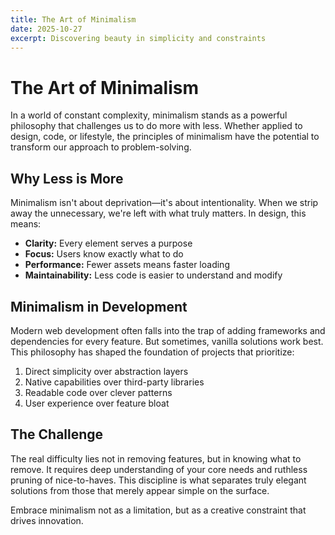 ```yaml
---
title: The Art of Minimalism
date: 2025-10-27
excerpt: Discovering beauty in simplicity and constraints
---
```


# The Art of Minimalism

In a world of constant complexity, minimalism stands as a powerful philosophy that challenges us to do more with less. Whether applied to design, code, or lifestyle, the principles of minimalism have the potential to transform our approach to problem-solving.

## Why Less is More

Minimalism isn't about deprivation—it's about intentionality. When we strip away the unnecessary, we're left with what truly matters. In design, this means:

- **Clarity:** Every element serves a purpose
- **Focus:** Users know exactly what to do
- **Performance:** Fewer assets means faster loading
- **Maintainability:** Less code is easier to understand and modify

## Minimalism in Development

Modern web development often falls into the trap of adding frameworks and dependencies for every feature. But sometimes, vanilla solutions work best. This philosophy has shaped the foundation of projects that prioritize:

1. Direct simplicity over abstraction layers
2. Native capabilities over third-party libraries
3. Readable code over clever patterns
4. User experience over feature bloat

## The Challenge

The real difficulty lies not in removing features, but in knowing what to remove. It requires deep understanding of your core needs and ruthless pruning of nice-to-haves. This discipline is what separates truly elegant solutions from those that merely appear simple on the surface.

Embrace minimalism not as a limitation, but as a creative constraint that drives innovation.
